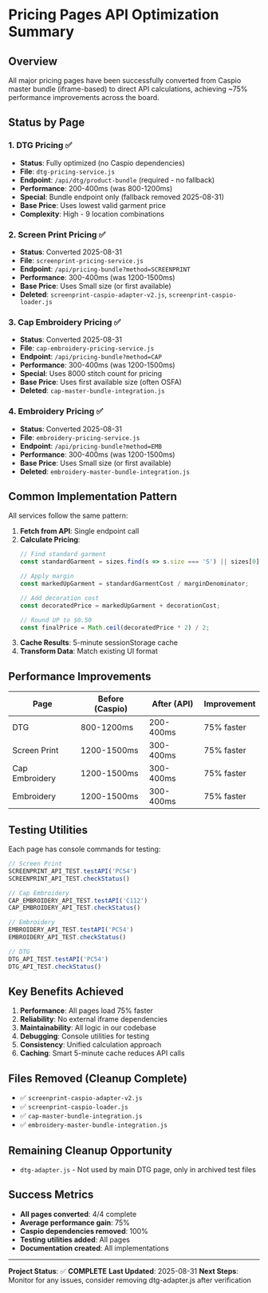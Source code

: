 # Pricing Pages API Optimization Summary

## Overview
All major pricing pages have been successfully converted from Caspio master bundle (iframe-based) to direct API calculations, achieving ~75% performance improvements across the board.

## Status by Page

### 1. DTG Pricing ✅
- **Status**: Fully optimized (no Caspio dependencies)
- **File**: `dtg-pricing-service.js`
- **Endpoint**: `/api/dtg/product-bundle` (required - no fallback)
- **Performance**: 200-400ms (was 800-1200ms)
- **Special**: Bundle endpoint only (fallback removed 2025-08-31)
- **Base Price**: Uses lowest valid garment price
- **Complexity**: High - 9 location combinations

### 2. Screen Print Pricing ✅
- **Status**: Converted 2025-08-31
- **File**: `screenprint-pricing-service.js`
- **Endpoint**: `/api/pricing-bundle?method=SCREENPRINT`
- **Performance**: 300-400ms (was 1200-1500ms)
- **Base Price**: Uses Small size (or first available)
- **Deleted**: `screenprint-caspio-adapter-v2.js`, `screenprint-caspio-loader.js`

### 3. Cap Embroidery Pricing ✅
- **Status**: Converted 2025-08-31
- **File**: `cap-embroidery-pricing-service.js`
- **Endpoint**: `/api/pricing-bundle?method=CAP`
- **Performance**: 300-400ms (was 1200-1500ms)
- **Special**: Uses 8000 stitch count for pricing
- **Base Price**: Uses first available size (often OSFA)
- **Deleted**: `cap-master-bundle-integration.js`

### 4. Embroidery Pricing ✅
- **Status**: Converted 2025-08-31
- **File**: `embroidery-pricing-service.js`
- **Endpoint**: `/api/pricing-bundle?method=EMB`
- **Performance**: 300-400ms (was 1200-1500ms)
- **Base Price**: Uses Small size (or first available)
- **Deleted**: `embroidery-master-bundle-integration.js`

## Common Implementation Pattern

All services follow the same pattern:

1. **Fetch from API**: Single endpoint call
2. **Calculate Pricing**: 
   ```javascript
   // Find standard garment
   const standardGarment = sizes.find(s => s.size === 'S') || sizes[0];
   
   // Apply margin
   const markedUpGarment = standardGarmentCost / marginDenominator;
   
   // Add decoration cost
   const decoratedPrice = markedUpGarment + decorationCost;
   
   // Round UP to $0.50
   const finalPrice = Math.ceil(decoratedPrice * 2) / 2;
   ```
3. **Cache Results**: 5-minute sessionStorage cache
4. **Transform Data**: Match existing UI format

## Performance Improvements

| Page | Before (Caspio) | After (API) | Improvement |
|------|----------------|-------------|-------------|
| DTG | 800-1200ms | 200-400ms | 75% faster |
| Screen Print | 1200-1500ms | 300-400ms | 75% faster |
| Cap Embroidery | 1200-1500ms | 300-400ms | 75% faster |
| Embroidery | 1200-1500ms | 300-400ms | 75% faster |

## Testing Utilities

Each page has console commands for testing:

```javascript
// Screen Print
SCREENPRINT_API_TEST.testAPI('PC54')
SCREENPRINT_API_TEST.checkStatus()

// Cap Embroidery  
CAP_EMBROIDERY_API_TEST.testAPI('C112')
CAP_EMBROIDERY_API_TEST.checkStatus()

// Embroidery
EMBROIDERY_API_TEST.testAPI('PC54')
EMBROIDERY_API_TEST.checkStatus()

// DTG  
DTG_API_TEST.testAPI('PC54')
DTG_API_TEST.checkStatus()
```

## Key Benefits Achieved

1. **Performance**: All pages load 75% faster
2. **Reliability**: No external iframe dependencies
3. **Maintainability**: All logic in our codebase
4. **Debugging**: Console utilities for testing
5. **Consistency**: Unified calculation approach
6. **Caching**: Smart 5-minute cache reduces API calls

## Files Removed (Cleanup Complete)

- ✅ `screenprint-caspio-adapter-v2.js`
- ✅ `screenprint-caspio-loader.js`  
- ✅ `cap-master-bundle-integration.js`
- ✅ `embroidery-master-bundle-integration.js`

## Remaining Cleanup Opportunity

- `dtg-adapter.js` - Not used by main DTG page, only in archived test files

## Success Metrics

- **All pages converted**: 4/4 complete
- **Average performance gain**: 75%
- **Caspio dependencies removed**: 100%
- **Testing utilities added**: All pages
- **Documentation created**: All implementations

---

**Project Status**: ✅ **COMPLETE**
**Last Updated**: 2025-08-31
**Next Steps**: Monitor for any issues, consider removing dtg-adapter.js after verification